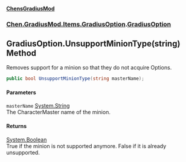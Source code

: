 
#### [ChensGradiusMod](index 'index')

### [Chen.GradiusMod.Items.GradiusOption](mfb9nYomeqOwYy2EkL_v0Q 'Chen.GradiusMod.Items.GradiusOption').[GradiusOption](Vui7fzQ6K+_c8O4kYLP8Wg 'Chen.GradiusMod.Items.GradiusOption.GradiusOption')

## GradiusOption.UnsupportMinionType(string) Method
Removes support for a minion so that they do not acquire Options.  
```csharp
public bool UnsupportMinionType(string masterName);
```

#### Parameters
<a name='Chen_GradiusMod_Items_GradiusOption_GradiusOption_UnsupportMinionType(string)_masterName'></a>
`masterName` [System.String](https://docs.microsoft.com/en-us/dotnet/api/System.String 'System.String')  
The CharacterMaster name of the minion.
  

#### Returns
[System.Boolean](https://docs.microsoft.com/en-us/dotnet/api/System.Boolean 'System.Boolean')  
True if the minion is not supported anymore. False if it is already unsupported.
